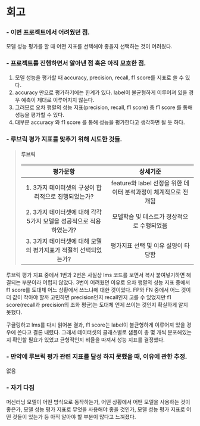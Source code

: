 # 회고

### - 이번 프로젝트에서 **어려웠던 점**.
모델 성능 평가를 할 때 어떤 지표를 선택해야 좋을지 선택하는 것이 어려웠다.

### - 프로젝트를 진행하면서 **알아낸 점** 혹은 **아직 모호한 점**.
1. 모델 성능을 평가할 때 accuracy, precision, recall, f1 score를 지표로 쓸 수 있다.
2. accuracy 만으로 평가하기에는 한계가 있다. label이 불균형하게 이루어져 있을 경우 예측이 제대로 이루어지지 않는다.
3. 그러므로 오차 행렬의 성능 지표(precision, recall, f1 score) 중 f1 score 를 통해 성능을 평가할 수 있다.
4. 대부분 accuracy 와 f1 score 를 통해 성능을 평가한다고 생각하면 될 듯 하다.

### - 루브릭 평가 지표를 맞추기 위해 **시도한 것들**.

>#### **루브릭**
>|평가문항|상세기준|
>|:---:|:---:|
>|1. 3가지 데이터셋의 구성이 합리적으로 진행되었는가?|feature와 label 선정을 위한 데이터 분석과정이 체계적으로 전개됨|
>|2. 3가지 데이터셋에 대해 각각 5가지 모델을 성공적으로 적용하였는가?|모델학습 및 테스트가 정상적으로 수행되었음|
>|3. 3가지 데이터셋에 대해 모델의 평가지표가 적절히 선택되었는가?|평가지표 선택 및 이유 설명이 타당함|

루브릭 평가 지표 중에서 1번과 2번은 사실상 lms 코드를 보면서 복사 붙여넣기하면 해결되는 부분이라 어렵지 않았다. 3번이 어려웠던 이유로 오차 행렬의 성능 지표 중에서 f1 score를 도대체 어느 상황에서 쓰느냐에 대한 것이었다. FP와 FN 중에서 어느 것이 더 값이 작아야 할까 고민하면 precision인지 recall인지 고를 수 있었지만 f1 score(recall과 precision의 조화 평균)는 도대체 언제 쓰이는 것인지 확실하게 알지 못했다.

구글링하고 lms를 다시 읽어본 결과, f1 score는 label이 불균형하게 이루어져 있을 경우에 쓴다고 결론 내렸다. 그래서 데이터셋의 클래스별로 샘플이 총 몇 개씩 분포해있는지 확인할 필요가 있었고 균형적인지 비율을 따져서 성능 지표를 결정했다.

### - 만약에 루브릭 평가 관련 지표를 **달성 하지 못했을 때, 이유에 관한 추정**.
없음

### - **자기 다짐**
머신러닝 모델이 어떤 방식으로 동작하는가, 어떤 상황에서 어떤 모델을 사용하는 것이 좋은가, 모델 성능 평가 지표로 무엇을 사용해야 좋을 것인가, 모델 성능 평가 지표로 어떤 것들이 있는가 등 아직 알아야 할 부분이 많다고 느껴졌다.

